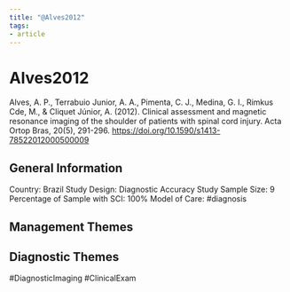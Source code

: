 ```yaml
---
title: "@Alves2012"
tags:
- article
---
```



# Alves2012
Alves, A. P., Terrabuio Junior, A. A., Pimenta, C. J., Medina, G. I., Rimkus Cde, M., & Cliquet Júnior, A. (2012). Clinical assessment and magnetic resonance imaging of the shoulder of patients with spinal cord injury. Acta Ortop Bras, 20(5), 291-296. https://doi.org/10.1590/s1413-78522012000500009 

## General Information
Country: Brazil
Study Design: Diagnostic Accuracy Study
Sample Size: 9
Percentage of Sample with SCI: 100%
Model of Care: #diagnosis

## Management Themes


## Diagnostic Themes
#DiagnosticImaging #ClinicalExam 